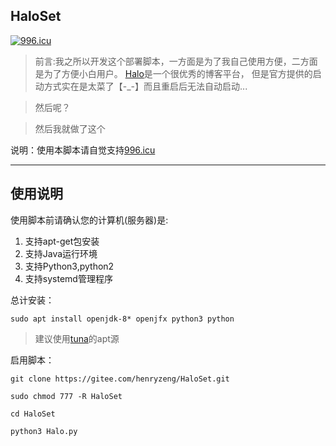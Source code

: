 **HaloSet**
---
[![996.icu](https://img.shields.io/badge/link-996.icu-red.svg)](https://996.icu)
>前言:我之所以开发这个部署脚本，一方面是为了我自己使用方便，二方面是为了方便小白用户。
[Halo](https://github.com/halo-dev/halo)是一个很优秀的博客平台，
但是官方提供的启动方式实在是太菜了【-_-】而且重启后无法自动启动...

>然后呢？

>然后我就做了这个

说明：使用本脚本请自觉支持[996.icu](https://996.icu)

---

**使用说明**
---
使用脚本前请确认您的计算机(服务器)是:
1. 支持apt-get包安装
2. 支持Java运行环境
3. 支持Python3,python2
4. 支持systemd管理程序

总计安装：

`sudo apt install openjdk-8* openjfx python3 python`

>建议使用[tuna](https://mirrors.tuna.tsinghua.edu.cn/)的apt源

启用脚本：

`git clone https://gitee.com/henryzeng/HaloSet.git`

`sudo chmod 777 -R HaloSet`

`cd HaloSet`

`python3 Halo.py`


